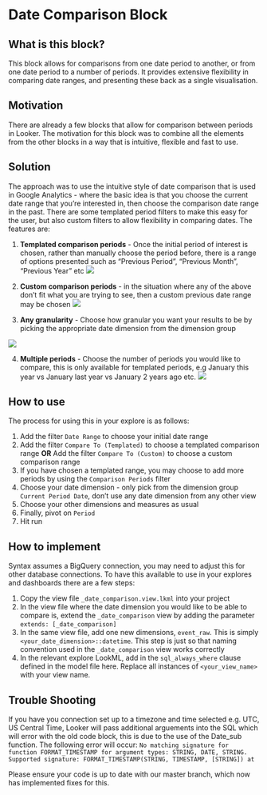 # Date Comparison Block

## What is this block?
This block allows for comparisons from one date period to another, or from one date period to a number of periods. It provides extensive flexibility in comparing date ranges, and presenting these back as a single visualisation.


## Motivation
There are already a few blocks that allow for comparison between periods in Looker. The motivation for this block was to combine all the elements from the other blocks in a way that is intuitive, flexible and fast to use.


## Solution
The approach was to use the intuitive style of date comparison that is used in Google Analytics - where the basic idea is that you choose the current date range that you’re interested in, then choose the comparison date range in the past. There are some templated period filters to make this easy for the user, but also custom filters to allow flexibility in comparing dates.
The features are:

1. **Templated comparison periods** - Once the initial period of interest is chosen, rather than manually choose the period before, there is a range of options presented such as “Previous Period”, “Previous Month”, “Previous Year” etc
![](screenshots/templated-periods.png)

2. **Custom comparison periods** - in the situation where any of the above don’t fit what you are trying to see, then a custom previous date range may be chosen
![](screenshots/custom-periods.png)

3. **Any granularity** - Choose how granular you want your results to be by picking the appropriate date dimension from the dimension group

![](screenshots/granularity.png)

4. **Multiple periods** - Choose the number of periods you would like to compare, this is only available for templated periods, e.g January this year vs January last year vs January 2 years ago etc.
![](screenshots/multiple-periods.png)

## How to use
The process for using this in your explore is as follows:

1. Add the filter `Date Range` to choose your initial date range
2. Add the filter `Compare To (Templated)` to choose a templated comparison range
**OR**
Add the filter `Compare To (Custom)` to choose a custom comparison range
4. If you have chosen a templated range, you may choose to add more periods by using the `Comparison Periods` filter
5. Choose your date dimension - only pick from the dimension group `Current Period Date`, don’t use any date dimension from any other view
6. Choose your other dimensions and measures as usual
7. Finally, pivot on `Period`
8. Hit run


## How to implement
Syntax assumes a BigQuery connection, you may need to adjust this for other database connections.
To have this available to use in your explores and dashboards there are a few steps:

1. Copy the view file `_date_comparison.view.lkml` into your project
2. In the view file where the date dimension you would like to be able to compare is, extend the `_date_comparison` view by adding the parameter `extends: [_date_comparison]`
3. In the same view file, add one new dimensions, `event_raw`. This is simply `<your_date_dimension>::datetime`. This step is just so that naming convention used in the `_date_comparison` view works correctly
3. In the relevant explore LookML, add in the `sql_always_where` clause defined in the model file here. Replace all instances of `<your_view_name>` with your view name.

## Trouble Shooting

If you have you connection set up to a timezone and time selected e.g. UTC, US Central Time, Looker will pass additional arguements into the SQL which will error with the old code block, this is due to the use of the Date_sub function.
The following error will occur:
`No matching signature for function FORMAT_TIMESTAMP for argument types: STRING, DATE, STRING. Supported signature: FORMAT_TIMESTAMP(STRING, TIMESTAMP, [STRING]) at`

Please ensure your code is up to date with our master branch, which now has implemented fixes for this.
